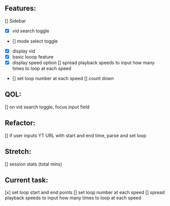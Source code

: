 ## Features:

[] Sidebar

- [x] vid search toggle
- [] mode select toggle
- [x] display vid
- [x] basic looop feature
- [x] display speed option
      [] spread playback speeds to input how many times to loop at each speed
- [] set loop number at each speed
  [] count down

## QOL:

[] on vid search toggle, focus input field

## Refactor:

[] if user inputs YT URL with start and end time, parse and set loop

## Stretch:

[] session stats (total mins)

## Current task:

[x] set loop start and end points
[] set loop number at each speed
[] spread playback speeds to input how many times to loop at each speed
